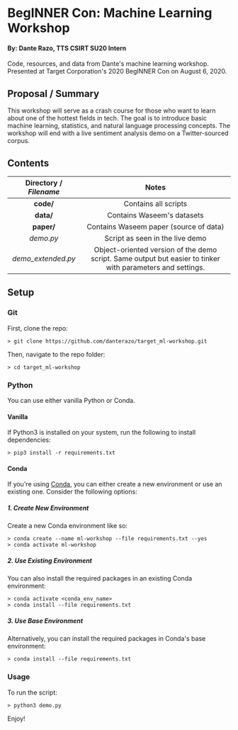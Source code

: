 # BegINNER Con: Machine Learning Workshop
#### By: Dante Razo, TTS CSIRT SU20 Intern
Code, resources, and data from Dante's machine learning workshop. Presented at Target Corporation's 2020 BegINNER Con on August 6, 2020.

## Proposal / Summary
This workshop will serve as a crash course for those who want to learn about one of the hottest fields in tech. The goal is to introduce basic machine learning, statistics, and natural language processing concepts. The workshop will end with a live sentiment analysis demo on a Twitter-sourced corpus.

## Contents

| **Directory** / *Filename* | Notes |
| :--: | :--: |
| **code/** | Contains all scripts |
| **data/** | Contains Waseem's datasets |
| **paper/** | Contains Waseem paper (source of data) |
| *demo.py* | Script as seen in the live demo |
| *demo_extended.py* | Object-oriented version of the demo script. Same output but easier to tinker with parameters and settings. |



## Setup

### Git

First, clone the repo:
```
> git clone https://github.com/danterazo/target_ml-workshop.git
```

Then, navigate to the repo folder:
```
> cd target_ml-workshop
```

### Python
You can use either vanilla Python or Conda.

#### Vanilla
If Python3 is installed on your system, run the following to install dependencies:
```
> pip3 install -r requirements.txt
```

#### Conda
If you're using [Conda](https://docs.conda.io/en/latest/), you can either create a new environment or use an existing one. Consider the following options:

##### 1. Create New Environment
Create a new Conda environment like so:
```
> conda create --name ml-workshop --file requirements.txt --yes
> conda activate ml-workshop
```

##### 2. Use Existing Environment
You can also install the required packages in an existing Conda environment:
```
> conda activate <conda_env_name>
> conda install --file requirements.txt
```

##### 3. Use Base Environment
Alternatively, you can install the required packages in Conda's base environment:
```
> conda install --file requirements.txt
```

### Usage
To run the script:
```
> python3 demo.py
```

Enjoy!
